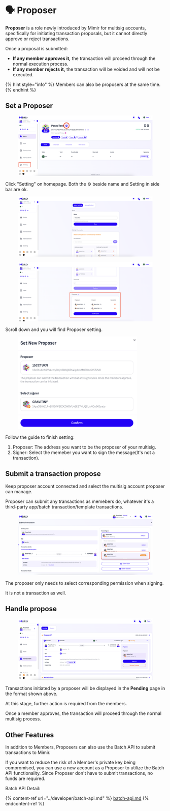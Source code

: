 # 🗣️ Proposer

**Proposer** is a role newly introduced by Mimir for multisig accounts, specifically for initiating transaction proposals, but it cannot directly approve or reject transactions.

Once a proposal is submitted:

* **If any member approves it,** the transaction will proceed through the normal execution process.
* **If any member rejects it,** the transaction will be voided and will not be executed.

{% hint style="info" %}
Members can also be proposers at the same time.
{% endhint %}

## Set a Proposer

<figure><img src="../.gitbook/assets/image (25).png" alt=""><figcaption></figcaption></figure>

Click "Setting" on homepage. Both the ⚙️ beside name and Setting in side bar are ok.

<figure><img src="../.gitbook/assets/image (26).png" alt=""><figcaption></figcaption></figure>

<figure><img src="../.gitbook/assets/image (27).png" alt=""><figcaption></figcaption></figure>

Scroll down and you will find Proposer setting.

<figure><img src="../.gitbook/assets/image (28).png" alt="" width="375"><figcaption></figcaption></figure>

Follow the guide to finish setting:

1. Proposer: The address you want to be the proposer of your multisig.
2. Signer: Select the memeber you want to sign the message(It's not a transaction).

## Submit a transaction propose

Keep proposer account connected and select the multisig account proposer can manage.

Proposer can submit any transactions as memebers do, whatever it's a third-party app/batch transaction/template transactions.

<figure><img src="../.gitbook/assets/image (29).png" alt=""><figcaption></figcaption></figure>

The proposer only needs to select corresponding permission when signing.

It is not a transaction as well.

## Handle propose

<figure><img src="../.gitbook/assets/image (30).png" alt=""><figcaption></figcaption></figure>

Transactions initiated by a proposer will be displayed in the **Pending** page in the format shown above.

At this stage, further action is required from the members.

Once a member approves, the transaction will proceed through the normal multisig process.

## Other Features

In addition to Members, Proposers can also use the Batch API to submit transactions to Mimir.

If you want to reduce the risk of a Member's private key being compromised, you can use a new account as a Proposer to utilize the Batch API functionality. Since Proposer don't have to submit transactions, no funds are required.

Batch API Detail:

{% content-ref url="../developer/batch-api.md" %}
[batch-api.md](../developer/batch-api.md)
{% endcontent-ref %}
